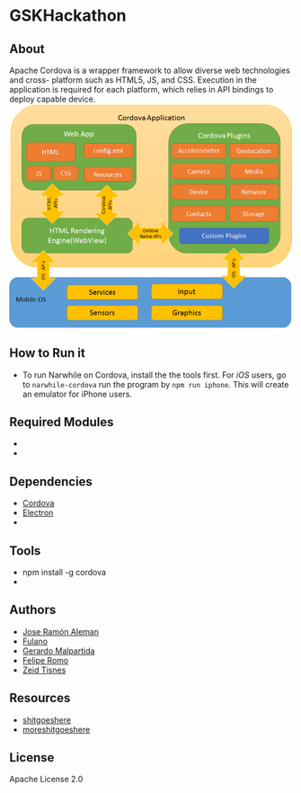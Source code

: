 # GSKHackathon

## About
Apache Cordova is a wrapper framework to allow diverse web technologies and cross-
platform such as HTML5, JS, and CSS. Execution in the application is required for
each platform, which relies in API bindings to deploy capable device.
![architecture][logo]

[logo]: https://github.com/jraleman/GSKHackathon/blob/zeid/res/cordovaapparchitecture.png

## How to Run it
- To run Narwhile on Cordova, install the the tools first. For *iOS* users, go to
`narwhile-cordova` run the program by `npm run iphone`.
This will create an emulator for iPhone users.

## Required Modules

- []()
- []()

## Dependencies

- [Cordova](https://cordova.apache.org/)
- [Electron](https://github.com/electron/electron)
- []()

## Tools

* npm install -g cordova
*

## Authors

- [Jose Ramón Aleman](https://github.com/jraleman)
- [Fulano]()
- [Gerardo Malpartida](https://github.com/regien)
- [Felipe Romo](https://github.com/felromo)
- [Zeid Tisnes](https://github.com/zedin27)

## Resources
* [shitgoeshere](https://cordova.apache.org/docs/en/latest/guide/cli/index.html)
* [moreshitgoeshere](https://cordova.apache.org/docs/en/latest/reference/cordova-cli/index.html#cordova-platform-command)

## License
Apache License 2.0
